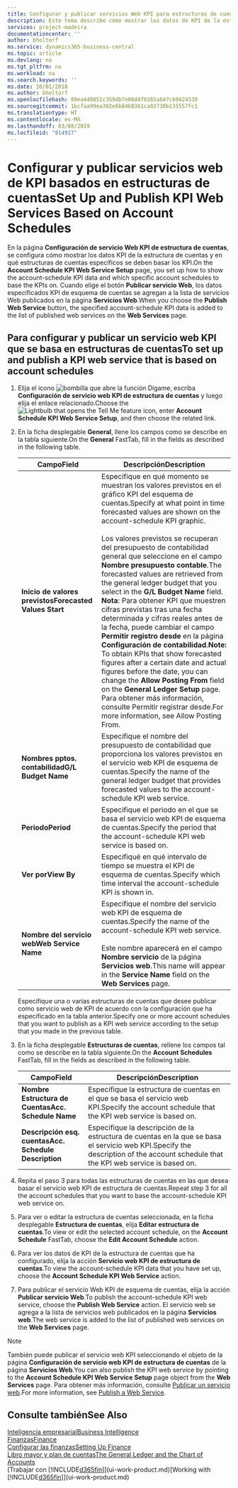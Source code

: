```yaml
---
title: Configurar y publicar servicios Web KPI para estructuras de cuentas | Documentos de Microsoft
description: Este tema describe cómo mostrar los datos de KPI de la estructura de cuentas en función de estructuras de cuentas específicas.
services: project-madeira
documentationcenter: ''
author: bholtorf
ms.service: dynamics365-business-central
ms.topic: article
ms.devlang: na
ms.tgt_pltfrm: na
ms.workload: na
ms.search.keywords: ''
ms.date: 10/01/2018
ms.author: bholtorf
ms.openlocfilehash: 89ea440851c359db7e08d4f0265a647cb9424330
ms.sourcegitcommit: 1bcfaa99ea302e6b84b8361ca02730b135557fc1
ms.translationtype: HT
ms.contentlocale: es-MX
ms.lasthandoff: 03/08/2019
ms.locfileid: "814917"
---
```

# <a name="set-up-and-publish-kpi-web-services-based-on-account-schedules"></a><span data-ttu-id="db1de-103">Configurar y publicar servicios web de KPI basados en estructuras de cuentas</span><span class="sxs-lookup"><span data-stu-id="db1de-103">Set Up and Publish KPI Web Services Based on Account Schedules</span></span>
<span data-ttu-id="db1de-104">En la página **Configuración de servicio Web KPI de estructura de cuentas**, se configura cómo mostrar los datos KPI de la estructura de cuentas y en qué estructuras de cuentas específicos se deben basar los KPI.</span><span class="sxs-lookup"><span data-stu-id="db1de-104">On the **Account Schedule KPI Web Service Setup** page, you set up how to show the account-schedule KPI data and which specific account schedules to base the KPIs on.</span></span> <span data-ttu-id="db1de-105">Cuando elige el botón **Publicar servicio Web**, los datos especificados KPI de esquema de cuentas se agregan a la lista de servicios Web publicados en la página **Servicios Web**.</span><span class="sxs-lookup"><span data-stu-id="db1de-105">When you choose the **Publish Web Service** button, the specified account-schedule KPI data is added to the list of published web services on the **Web Services** page.</span></span>  

## <a name="to-set-up-and-publish-a-kpi-web-service-that-is-based-on-account-schedules"></a><span data-ttu-id="db1de-106">Para configurar y publicar un servicio web KPI que se basa en estructuras de cuentas</span><span class="sxs-lookup"><span data-stu-id="db1de-106">To set up and publish a KPI web service that is based on account schedules</span></span>  
1.  <span data-ttu-id="db1de-107">Elija el icono ![bombilla que abre la función Dígame](media/ui-search/search_small.png "Dígame que desea hacer"), escriba **Configuración de servicio web KPI de estructura de cuentas** y luego elija el enlace relacionado.</span><span class="sxs-lookup"><span data-stu-id="db1de-107">Choose the ![Lightbulb that opens the Tell Me feature](media/ui-search/search_small.png "Tell me what you want to do") icon, enter **Account Schedule KPI Web Service Setup**, and then choose the related link.</span></span>  
2.  <span data-ttu-id="db1de-108">En la ficha desplegable **General**, llene los campos como se describe en la tabla siguiente.</span><span class="sxs-lookup"><span data-stu-id="db1de-108">On the **General** FastTab, fill in the fields as described in the following table.</span></span>  

    |<span data-ttu-id="db1de-109">Campo</span><span class="sxs-lookup"><span data-stu-id="db1de-109">Field</span></span>|<span data-ttu-id="db1de-110">Descripción</span><span class="sxs-lookup"><span data-stu-id="db1de-110">Description</span></span>|  
    |---------------------------------|---------------------------------------|  
    |<span data-ttu-id="db1de-111">**Inicio de valores previstos**</span><span class="sxs-lookup"><span data-stu-id="db1de-111">**Forecasted Values Start**</span></span>|<span data-ttu-id="db1de-112">Especifique en qué momento se muestran los valores previstos en el gráfico KPI del esquema de cuentas.</span><span class="sxs-lookup"><span data-stu-id="db1de-112">Specify at what point in time forecasted values are shown on the account-schedule KPI graphic.</span></span><br /><br /> <span data-ttu-id="db1de-113">Los valores previstos se recuperan del presupuesto de contabilidad general que seleccione en el campo **Nombre presupuesto contable**.</span><span class="sxs-lookup"><span data-stu-id="db1de-113">The forecasted values are retrieved from the general ledger budget that you select in the **G/L Budget Name** field.</span></span> <span data-ttu-id="db1de-114">**Nota**: Para obtener KPI que muestren cifras previstas tras una fecha determinada y cifras reales antes de la fecha, puede cambiar el campo **Permitir registro desde** en la página **Configuración de contabilidad**.</span><span class="sxs-lookup"><span data-stu-id="db1de-114">**Note:**  To obtain KPIs that show forecasted figures after a certain date and actual figures before the date, you can change the **Allow Posting From** field on the **General Ledger Setup** page.</span></span> <span data-ttu-id="db1de-115">Para obtener más información, consulte Permitir registrar desde.</span><span class="sxs-lookup"><span data-stu-id="db1de-115">For more information, see Allow Posting From.</span></span>|  
    |<span data-ttu-id="db1de-116">**Nombres pptos. contabilidad**</span><span class="sxs-lookup"><span data-stu-id="db1de-116">**G/L Budget Name**</span></span>|<span data-ttu-id="db1de-117">Especifique el nombre del presupuesto de contabilidad que proporciona los valores previstos en el servicio web KPI de esquema de cuentas.</span><span class="sxs-lookup"><span data-stu-id="db1de-117">Specify the name of the general ledger budget that provides forecasted values to the account-schedule KPI web service.</span></span>|  
    |<span data-ttu-id="db1de-118">**Periodo**</span><span class="sxs-lookup"><span data-stu-id="db1de-118">**Period**</span></span>|<span data-ttu-id="db1de-119">Especifique el periodo en el que se basa el servicio web KPI de esquema de cuentas.</span><span class="sxs-lookup"><span data-stu-id="db1de-119">Specify the period that the account-schedule KPI web service is based on.</span></span>|  
    |<span data-ttu-id="db1de-120">**Ver por**</span><span class="sxs-lookup"><span data-stu-id="db1de-120">**View By**</span></span>|<span data-ttu-id="db1de-121">Especifiqué en qué intervalo de tiempo se muestra el KPI de esquema de cuentas.</span><span class="sxs-lookup"><span data-stu-id="db1de-121">Specify which time interval the account-schedule KPI is shown in.</span></span>|  
    |<span data-ttu-id="db1de-122">**Nombre del servicio web**</span><span class="sxs-lookup"><span data-stu-id="db1de-122">**Web Service Name**</span></span>|<span data-ttu-id="db1de-123">Especifique el nombre del servicio web KPI de esquema de cuentas.</span><span class="sxs-lookup"><span data-stu-id="db1de-123">Specify the name of the account-schedule KPI web service.</span></span><br /><br /> <span data-ttu-id="db1de-124">Este nombre aparecerá en el campo **Nombre servicio** de la página **Servicios web**.</span><span class="sxs-lookup"><span data-stu-id="db1de-124">This name will appear in the **Service Name** field on the **Web Services** page.</span></span>|  

    <span data-ttu-id="db1de-125">Especifique una o varias estructuras de cuentas que desee publicar como servicio web de KPI de acuerdo con la configuración que ha especificado en la tabla anterior.</span><span class="sxs-lookup"><span data-stu-id="db1de-125">Specify one or more account schedules that you want to publish as a KPI web service according to the setup that you made in the previous table.</span></span>  

3.  <span data-ttu-id="db1de-126">En la ficha desplegable **Estructuras de cuentas**, rellene los campos tal como se describe en la tabla siguiente.</span><span class="sxs-lookup"><span data-stu-id="db1de-126">On the **Account Schedules** FastTab, fill in the fields as described in the following table.</span></span>  

    |<span data-ttu-id="db1de-127">Campo</span><span class="sxs-lookup"><span data-stu-id="db1de-127">Field</span></span>|<span data-ttu-id="db1de-128">Descripción</span><span class="sxs-lookup"><span data-stu-id="db1de-128">Description</span></span>|  
    |---------------------------------|---------------------------------------|  
    |<span data-ttu-id="db1de-129">**Nombre Estructura de Cuentas**</span><span class="sxs-lookup"><span data-stu-id="db1de-129">**Acc. Schedule Name**</span></span>|<span data-ttu-id="db1de-130">Especifique la estructura de cuentas en el que se basa el servicio web KPI.</span><span class="sxs-lookup"><span data-stu-id="db1de-130">Specify the account schedule that the KPI web service is based on.</span></span>|  
    |<span data-ttu-id="db1de-131">**Descripción esq. cuentas**</span><span class="sxs-lookup"><span data-stu-id="db1de-131">**Acc. Schedule Description**</span></span>|<span data-ttu-id="db1de-132">Especifique la descripción de la estructura de cuentas en la que se basa el servicio web KPI.</span><span class="sxs-lookup"><span data-stu-id="db1de-132">Specify the description of the account schedule that the KPI web service is based on.</span></span>|  

4.  <span data-ttu-id="db1de-133">Repita el paso 3 para todas las estructuras de cuentas en las que desea basar el servicio web KPI de estructura de cuentas.</span><span class="sxs-lookup"><span data-stu-id="db1de-133">Repeat step 3 for all the account schedules that you want to base the account-schedule KPI web service on.</span></span>  
5.  <span data-ttu-id="db1de-134">Para ver o editar la estructura de cuentas seleccionada, en la ficha desplegable **Estructura de cuentas**, elija **Editar estructura de cuentas**.</span><span class="sxs-lookup"><span data-stu-id="db1de-134">To view or edit the selected account schedule, on the **Account Schedule** FastTab, choose the **Edit Account Schedule** action.</span></span>  
6.  <span data-ttu-id="db1de-135">Para ver los datos de KPI de la estructura de cuentas que ha configurado, elija la acción **Servicio web KPI de estructura de cuentas**.</span><span class="sxs-lookup"><span data-stu-id="db1de-135">To view the account-schedule KPI data that you have set up, choose the **Account Schedule KPI Web Service** action.</span></span>  
7.  <span data-ttu-id="db1de-136">Para publicar el servicio Web KPI de esquema de cuentas, elija la acción **Publicar servicio Web**.</span><span class="sxs-lookup"><span data-stu-id="db1de-136">To publish the account-schedule KPI web service, choose the **Publish Web Service** action.</span></span> <span data-ttu-id="db1de-137">El servicio web se agrega a la lista de servicios web publicados en la página **Servicios web**.</span><span class="sxs-lookup"><span data-stu-id="db1de-137">The web service is added to the list of published web services on the **Web Services** page.</span></span>  

> [!NOTE]  
>  <span data-ttu-id="db1de-138">También puede publicar el servicio web KPI seleccionando el objeto de la página **Configuración de servicio web KPI de estructura de cuentas** de la página **Servicios Web**.</span><span class="sxs-lookup"><span data-stu-id="db1de-138">You can also publish the KPI web service by pointing to the **Account Schedule KPI Web Service Setup** page object from the **Web Services** page.</span></span> <span data-ttu-id="db1de-139">Para obtener más información, consulte [Publicar un servicio web](across-how-publish-web-service.md).</span><span class="sxs-lookup"><span data-stu-id="db1de-139">For more information, see [Publish a Web Service](across-how-publish-web-service.md).</span></span>  

## <a name="see-also"></a><span data-ttu-id="db1de-140">Consulte también</span><span class="sxs-lookup"><span data-stu-id="db1de-140">See Also</span></span>  
[<span data-ttu-id="db1de-141">Inteligencia empresarial</span><span class="sxs-lookup"><span data-stu-id="db1de-141">Business Intelligence</span></span>](bi.md)  
[<span data-ttu-id="db1de-142">Finanzas</span><span class="sxs-lookup"><span data-stu-id="db1de-142">Finance</span></span>](finance.md)  
[<span data-ttu-id="db1de-143">Configurar las finanzas</span><span class="sxs-lookup"><span data-stu-id="db1de-143">Setting Up Finance</span></span>](finance-setup-finance.md)  
[<span data-ttu-id="db1de-144">Libro mayor y plan de cuentas</span><span class="sxs-lookup"><span data-stu-id="db1de-144">The General Ledger and the Chart of Accounts</span></span>](finance-general-ledger.md)  
<span data-ttu-id="db1de-145">[Trabajar con [!INCLUDE[d365fin](includes/d365fin_md.md)]](ui-work-product.md)</span><span class="sxs-lookup"><span data-stu-id="db1de-145">[Working with [!INCLUDE[d365fin](includes/d365fin_md.md)]](ui-work-product.md)</span></span>

